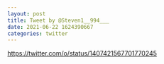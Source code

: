 ```yaml
--- 
layout: post 
title: Tweet by @Steven1__994___ 
date: 2021-06-22 1624390667 
categories: twitter 
--- 
```

https://twitter.com/o/status/1407421567701770245